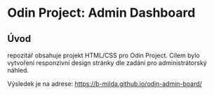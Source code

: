 # Odin Project: Admin Dashboard

## Úvod
repozitář obsahuje projekt HTML/CSS pro Odin Project. Cílem bylo vytvoření responzivní design stránky dle zadání pro administrátorský náhled.

Výsledek je na adrese: https://b-milda.github.io/odin-admin-board/
